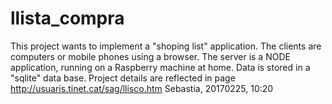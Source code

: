 # llista_compra
This project wants to implement a "shoping list" application.
The clients are computers or mobile phones using a browser.
The server is a NODE application, running on a Raspberry machine at home.
Data is stored in a "sqlite" data base.
Project details are reflected in page http://usuaris.tinet.cat/sag/llisco.htm
Sebastia, 20170225, 10:20
